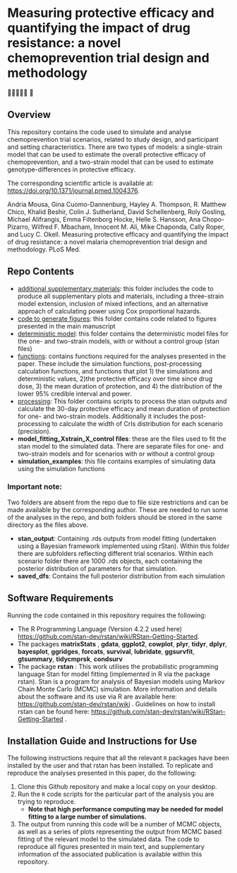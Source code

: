 # Measuring protective efficacy and quantifying the impact of drug resistance: a novel chemoprevention trial design and methodology
:mosquito:🦟:test_tube:🧪:dna: 🧬
 
## Overview
This repository contains the code used to simulate and analyse chemoprevention trial scenarios, related to study design, and participant and setting characteristics. There are two types of models: a single-strain model that can be used to estimate the overall protective efficacy of chemoprevention, and a two-strain model that can be used to estimate genotype-differences in protective efficacy. 

The corresponding scientific article is available at: https://doi.org/10.1371/journal.pmed.1004376.

Andria Mousa, Gina Cuomo-Dannenburg, Hayley A. Thompson, R. Matthew Chico, Khalid Beshir, Colin J. Sutherland, David Schellenberg, Roly Gosling, Michael Alifrangis, Emma Filtenborg Hocke, Helle S. Hansson, Ana Chopo-Pizarro, Wilfred F. Mbacham, Innocent M. Ali, Mike Chaponda, Cally Roper, and Lucy C. Okell. Measuring protective efficacy and quantifying the impact of drug resistance: a novel malaria chemoprevention trial design and methodology. PLoS Med. 
 
## Repo Contents
- [additional supplementary materials](./additional%20supplementary%20materials): this folder includes the code to produce all supplementary plots and materials, including a three-strain model extension, inclusion of mixed infections, and an alternative approach of calculating power using Cox proportional hazards.
- [code to generate figures](./code%20to%20generate%20figures): this folder contains code related to figures presented in the main manuscript
- [deterministic model](./deterministic%20model): this folder contains the deterministic model files for the one- and two-strain models, with or without a control group (stan files) 
- [functions](./functions): contains functions required for the analyses presented in the paper. These include the simulation functions, post-processing calculation functions, and functions that plot 1) the simulations and deterministic values, 2)the protective  efficacy over time since drug dose, 3) the mean duration of protection, and 4) the distribution of the lower 95% credible interval and power. 
- [processing](./processing): This folder contains scripts to process the stan outputs and calculate the 30-day protective efficacy and mean duration of protection for one- and two-strain models. Additionally it includes the post-processing to calculate the width of CrIs distribution for each scenario (precision).
- **model_fitting_Xstrain_X_control files**: these are the files used to fit the stan model to the simulated data. There are separate files for one- and two-strain models and for scenarios with or without a control group
- **simulation_examples**: this file contains examples of simulating data using the simulation functions

### **Important note**: 
Two folders are absent from the repo due to file size restrictions and can be made available by the corresponding author. These are needed to run some of the analyses in the repo, and both folders should be stored in the same directory as the files above. 
- **stan_output**: Containing .rds outputs from model fitting (undertaken using a Bayesian framework implemented using rStan). Within this folder there are subfolders reflecting different trial scenarios. Within each scenario folder there are 1000 .rds objects, each containing the posterior distribution of parameters for that simulation.
- **saved_dfs**: Contains the full posterior distribution from each simulation 
 
## Software Requirements
Running the code contained in this repository requires the following:
- The R Programming Language (Version 4.2.2 used here) 
https://github.com/stan-dev/rstan/wiki/RStan-Getting-Started.
- The packages **matrixStats** , **gdata**, **ggplot2**, **cowplot**, **plyr**, **tidyr**, **dplyr**, **bayesplot**, **ggridges**, **forcats**, **survival**, **lubridate**, **ggsurvfit**, **gtsummary**, **tidycmprsk**, **condsurv** 
- The package **rstan** :  This work utilises the probabilistic programming language Stan for model fitting (implemented in R via the package rstan). Stan is a program for analysis of Bayesian models using Markov Chain Monte Carlo (MCMC) simulation. More information and details about the software and its use via R are available here: https://github.com/stan-dev/rstan/wiki . Guidelines on how to install rstan can be found here: https://github.com/stan-dev/rstan/wiki/RStan-Getting-Started .
 ## Installation Guide and Instructions for Use
The following instructions require that all the relevant `R` packages have been installed by the user and that rstan has been installed. To replicate and reproduce the analyses presented in this paper, do the following: 
1. Clone this Github repository and make a local copy on your desktop.
2. Run the `R` code scripts for the particular part of the analysis you are trying to reproduce.
    - **Note that high performance computing may be needed for model fitting to a large number of simulations.**
3. The output from running this code will be a number of MCMC objects, as well as a series of plots representing the output from MCMC based fitting of the relevant model to the simulated data. The code to reproduce all figures presented in main text, and supplementary information of the associated publication is available within this repository.
